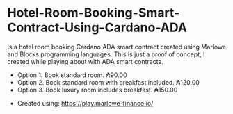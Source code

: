 # Hotel-Room-Booking-Smart-Contract-Using-Cardano-ADA
Is a hotel room booking Cardano ADA smart contract created using Marlowe and Blocks programming languages. This is just a proof of concept, I created while playing about with ADA smart contracts.
* Option 1. Book standard room. ₳90.00
* Option 2. Book standard room with breakfast included. ₳120.00
* Option 3. Book luxury room includes breakfast. ₳150.00
- Created using: https://play.marlowe-finance.io/
